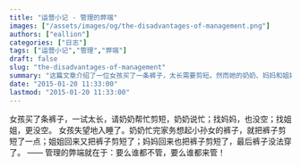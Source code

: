 ```yaml
---
title: "运营小记 - 管理的弊端"
images: ["/assets/images/og/the-disadvantages-of-management.png"]
authors: ["eallion"]
categories: ["日志"]
tags: ["运营小记","管理","弊端"]
draft: false
slug: "the-disadvantages-of-management"
summary: "这篇文章介绍了一位女孩买了一条裤子，太长需要剪短。然而她的奶奶、妈妈和姐姐都没有时间帮她剪裤子，最后她失望地入睡了。然而，奶奶、姐姐和妈妈都在她入睡后剪了裤子，导致裤子无法穿。这表明管理的弊端在于要么没有人管理，要么每个人都想管理。"
date: "2015-01-20 11:33:00"
lastmod: "2015-01-20 11:33:00"
---
```


女孩买了条裤子，一试太长，请奶奶帮忙剪短，奶奶说忙；找妈妈，也没空；找姐姐，更没空。 女孩失望地入睡了。奶奶忙完家务想起小孙女的裤子，就把裤子剪短了一点；姐姐回来又把裤子剪短了；妈妈回来也把裤子剪短了，最后裤子没法穿了。 —— 管理的弊端就在于：要么谁都不管，要么谁都来管！
